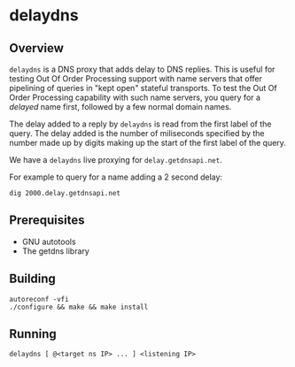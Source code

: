 delaydns
========

Overview
--------

`delaydns` is a DNS proxy that adds delay to DNS replies.
This is useful for testing Out Of Order Processing support with name servers
that offer pipelining of queries in "kept open" stateful transports.
To test the Out Of Order Processing capability with such name servers, you
query for a *delayed* name first, followed by a few normal domain names.

The delay added to a reply by `delaydns` is read from the first label of
the query.  The delay added is the number of miliseconds specified by the
number made up by digits making up the start of the first label of the query.

We have a `delaydns` live proxying for `delay.getdnsapi.net`.

For example to query for a name adding a 2 second delay:

    dig 2000.delay.getdnsapi.net


Prerequisites
-------------

  * GNU autotools
  * The getdns library


Building
--------

    autoreconf -vfi
    ./configure && make && make install

Running
-------

    delaydns [ @<target ns IP> ... ] <listening IP>

